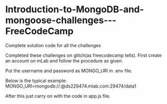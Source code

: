 # Introduction-to-MongoDB-and-mongoose-challenges---FreeCodeCamp
Complete solution code for all the challenges

Completed these challenges on glitch(as freecodecamp tells). First create an account on mLab and follow the procedure as given.

Put the username and password as MONGO_URI in .env file.

Below is the typical example:
MONGO_URI=mongodb://<username>:<password>@ds229474.mlab.com:29474/data1

After this just carry on with the code in app.js file.
